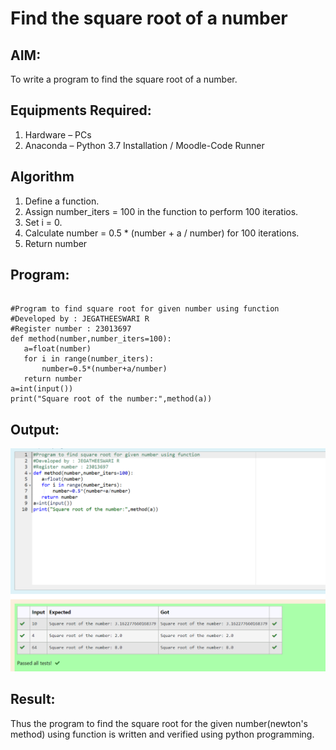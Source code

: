 # Find the square root of a number

## AIM:
To write a program to find the square root of a number.

## Equipments Required:
1. Hardware – PCs
2. Anaconda – Python 3.7 Installation / Moodle-Code Runner

## Algorithm
1. Define a function.
2. Assign number_iters = 100 in the function to perform 100 iteratios.
3. Set i = 0.
4. Calculate  number = 0.5 * (number + a / number) for 100 iterations.
5. Return number

## Program:
```

#Program to find square root for given number using function
#Developed by : JEGATHEESWARI R
#Register number : 23013697
def method(number,number_iters=100):
   a=float(number)
   for i in range(number_iters):
       number=0.5*(number+a/number)
   return number
a=int(input())
print("Square root of the number:",method(a))
```

## Output:
![output](ex2b.png)

## Result:
Thus the program to find the square root for the given number(newton's method) using function is written and verified using python programming.
